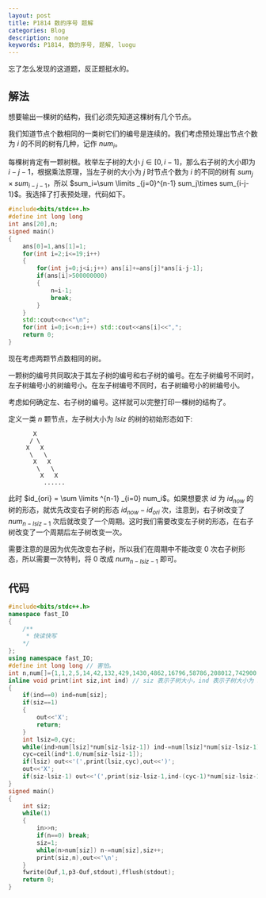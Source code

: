```yaml
---
layout: post
title: P1814 数的序号 题解
categories: Blog
description: none
keywords: P1814, 数的序号, 题解, luogu
---
```


忘了怎么发现的这道题，反正题挺水的。

## 解法

想要输出一棵树的结构，我们必须先知道这棵树有几个节点。

我们知道节点个数相同的一类树它们的编号是连续的。我们考虑预处理出节点个数为 $i$ 的不同的树有几种，记作 $num_i$。

每棵树肯定有一颗树根。枚举左子树的大小 $j \in [0,i-1]$，那么右子树的大小即为 $i - j - 1$，根据乘法原理，当左子树的大小为 $j$ 时节点个数为 $i$ 的不同的树有 $sum_j \times sum_{i - j - 1}$，所以 $sum_i=\sum \limits _{j=0}^{n-1} sum_j\times sum_{i-j-1}$。我选择了打表预处理，代码如下。

```cpp
#include<bits/stdc++.h>
#define int long long
int ans[20],n;
signed main()
{
    ans[0]=1,ans[1]=1;
    for(int i=2;i<=19;i++)
    {
        for(int j=0;j<i;j++) ans[i]+=ans[j]*ans[i-j-1];
        if(ans[i]>500000000)
        {
            n=i-1;
            break;
        }
    }
    std::cout<<n<<"\n";
    for(int i=0;i<=n;i++) std::cout<<ans[i]<<",";
    return 0;
}
```

现在考虑两颗节点数相同的树。

一颗树的编号共同取决于其左子树的编号和右子树的编号。在左子树编号不同时，左子树编号小的树编号小。在左子树编号不同时，右子树编号小的树编号小。

考虑如何确定左、右子树的编号。这样就可以完整打印一棵树的结构了。

定义一类 $n$ 颗节点，左子树大小为 $lsiz$ 的树的初始形态如下:

```
       X
      / \
     X   X
      \   \
       X   X
        \   \
         X   X
          ......
```

此时 $id_{ori} = \sum \limits ^{n-1} _{i=0} num_i$。如果想要求 $id$ 为 $id_{now}$ 的树的形态，就优先改变右子树的形态 $id_{now} - id_{ori}$ 次，注意到，右子树改变了 $num_{n-lsiz-1}$ 次后就改变了一个周期。这时我们需要改变左子树的形态，在右子树改变了一个周期后左子树改变一次。

需要注意的是因为优先改变右子树，所以我们在周期中不能改变 $0$ 次右子树形态，所以需要一次特判，将 $0$ 改成 $num_{n-lsiz-1}$ 即可。

## 代码

```cpp
#include<bits/stdc++.h>
namespace fast_IO
{
    /**
     * 快读快写
    */
};
using namespace fast_IO;
#define int long long // 害怕。
int n,num[]={1,1,2,5,14,42,132,429,1430,4862,16796,58786,208012,742900,2674440,9694845,35357670,129644790,477638700};
inline void print(int siz,int ind) // siz 表示子树大小，ind 表示子树大小为 siz 中需要打印的树的排序，第几大。
{
    if(ind==0) ind=num[siz];
    if(siz==1)
    {
        out<<'X';
        return;
    }
    int lsiz=0,cyc;
    while(ind>num[lsiz]*num[siz-lsiz-1]) ind-=num[lsiz]*num[siz-lsiz-1],lsiz++; // 确定左子树大小
    cyc=ceil(ind*1.0/num[siz-lsiz-1]);
    if(lsiz) out<<'(',print(lsiz,cyc),out<<')';
    out<<'X';
    if(siz-lsiz-1) out<<'(',print(siz-lsiz-1,ind-(cyc-1)*num[siz-lsiz-1]),out<<')';
}
signed main()
{
    int siz;
    while(1)
    {
        in>>n;
        if(n==0) break;
        siz=1;
        while(n>num[siz]) n-=num[siz],siz++;
        print(siz,n),out<<'\n';
    }
    fwrite(Ouf,1,p3-Ouf,stdout),fflush(stdout);
    return 0;
}
```
